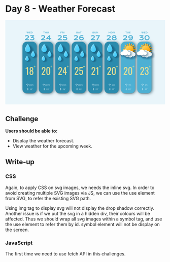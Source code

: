 # Day 8 - Weather Forecast

![Advent of JavaScript](screen.gif)

## Challenge

**Users should be able to:**

-   Display the weather forecast.
-   View weather for the upcoming week.

## Write-up

### CSS

Again, to apply CSS on svg images, we needs the inline svg.
In order to avoid creating multiple SVG images via JS,
we can use the use element from SVG, to refer the existing SVG path.

Using img tag to display svg will not display the drop shadow correctly.
Another issue is if we put the svg in a hidden div, their colours will be affected.
Thus we should wrap all svg images within a symbol tag, 
and use the use element to refer them by id.
symbol element will not be display on the screen.

### JavaScript

The first time we need to use fetch API in this challenges.
